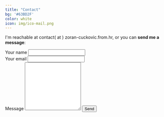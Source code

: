 ```yaml
---
title: "Contact"
bg: '#63BD2F'
color: white
icon: img/ico-mail.png
---
```


I'm reachable at contact( at ) zoran-cuckovic.from.hr, or you can **send me a message**:


<form action="https://formspree.io/f/xgepzldl" method="POST">
   <div style="float:left;margin-right:20px;">
    <label for="form-name">Your name</label>
    <input type="text" name="name" id="form-name">
   </div>
   <div style="float:left;margin-right:20px;">
	<label for="replyto">Your email</label>
    <input type="email" name="_replyto" id="replyto">	
   </div>
    <div style="float:left;margin-right:20px;">
	<label for="form-message">Message</label>
   <textarea rows="10" name="body" id="form-message"></textarea>
   <input type="submit" value="Send">
   </div>
</form> 




<!-- not used  {: style="margin-top:100px;"}  -->





